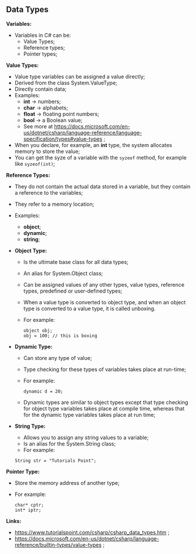 ## Data Types

**Variables:**

- Variables in C# can be:
  - Value Types;
  - Reference types;
  - Pointer types;

**Value Types:**

- Value type variables can be assigned a value directly;
- Derived from the class System.ValueType;
- Directly contain data;
- Examples:
  - **int** -> numbers;
  - **char** -> alphabets;
  - **float** -> floating point numbers;
  - **bool** -> a Boolean value;
  - See more at https://docs.microsoft.com/en-us/dotnet/csharp/language-reference/language-specification/types#value-types ;
- When you declare, for example, an **int** type, the system allocates memory to store the value;
- You can get the syze of a variable with the `syzeof` method, for example like `syzeof(int)`;

**Reference Types:**

- They do not contain the actual data stored in a variable, but they contain a reference to the variables;
- They refer to a memory location;
- Examples:
  - **object**;
  - **dynamic**;
  - **string**;
- **Object Type:**

  - Is the ultimate base class for all data types;
  - An alias for System.Object class;
  - Can be assigned values of any other types, value types, reference types, predefined or user-defined types;
  - When a value type is converted to object type, and when an object type is converted to a value type, it is called unboxing.
  - For example:

    ```
    object obj;
    obj = 100; // this is boxing
    ```

- **Dynamic Type:**

  - Can store any type of value;
  - Type checking for these types of variables takes place at run-time;
  - For example:

    ```
    dynamic d = 20;
    ```

  - Dynamic types are similar to object types except that type checking for object type variables takes place at compile time, whereas that for the dynamic type variables takes place at run time;

- **String Type:**

  - Allows you to assign any string values to a variable;
  - Is an alias for the System.String class;
  - For example:

  ```
  String str = "Tutorials Point";
  ```

**Pointer Type:**

- Store the memory address of another type;
- For example:

  ```
  char* cptr;
  int* iptr;
  ```

**Links:**

- https://www.tutorialspoint.com/csharp/csharp_data_types.htm ;
- https://docs.microsoft.com/en-us/dotnet/csharp/language-reference/builtin-types/value-types ;
